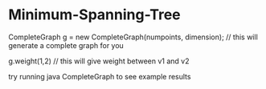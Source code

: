 # Minimum-Spanning-Tree
CompleteGraph g = new CompleteGraph(numpoints, dimension); // this will generate a complete graph for you

g.weight(1,2) // this will give weight between v1 and v2 

try running java CompleteGraph to see example results 